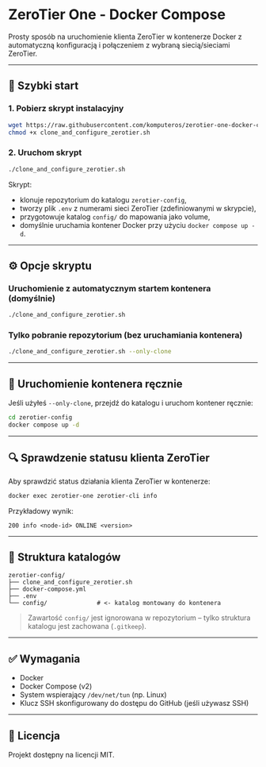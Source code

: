# ZeroTier One - Docker Compose

Prosty sposób na uruchomienie klienta ZeroTier w kontenerze Docker z automatyczną konfiguracją i połączeniem z wybraną siecią/sieciami ZeroTier.

---

## 🚀 Szybki start

### 1. Pobierz skrypt instalacyjny

```bash
wget https://raw.githubusercontent.com/komputeros/zerotier-one-docker-compose/main/clone_and_configure_zerotier.sh
chmod +x clone_and_configure_zerotier.sh
```

### 2. Uruchom skrypt

```bash
./clone_and_configure_zerotier.sh
```

Skrypt:

- klonuje repozytorium do katalogu `zerotier-config`,
- tworzy plik `.env` z numerami sieci ZeroTier (zdefiniowanymi w skrypcie),
- przygotowuje katalog `config/` do mapowania jako volume,
- domyślnie uruchamia kontener Docker przy użyciu `docker compose up -d`.

---

## ⚙️ Opcje skryptu

### Uruchomienie z automatycznym startem kontenera (domyślnie)

```bash
./clone_and_configure_zerotier.sh
```

### Tylko pobranie repozytorium (bez uruchamiania kontenera)

```bash
./clone_and_configure_zerotier.sh --only-clone
```

---

## 🐳 Uruchomienie kontenera ręcznie

Jeśli użyłeś `--only-clone`, przejdź do katalogu i uruchom kontener ręcznie:

```bash
cd zerotier-config
docker compose up -d
```

---

## 🔍 Sprawdzenie statusu klienta ZeroTier

Aby sprawdzić status działania klienta ZeroTier w kontenerze:

```bash
docker exec zerotier-one zerotier-cli info
```

Przykładowy wynik:

```
200 info <node-id> ONLINE <version>
```

---

## 📁 Struktura katalogów

```
zerotier-config/
├── clone_and_configure_zerotier.sh
├── docker-compose.yml
├── .env
└── config/              # <- katalog montowany do kontenera
```

> Zawartość `config/` jest ignorowana w repozytorium – tylko struktura katalogu jest zachowana (`.gitkeep`).

---

## ✅ Wymagania

- Docker
- Docker Compose (v2)
- System wspierający `/dev/net/tun` (np. Linux)
- Klucz SSH skonfigurowany do dostępu do GitHub (jeśli używasz SSH)

---

## 📄 Licencja

Projekt dostępny na licencji MIT.
